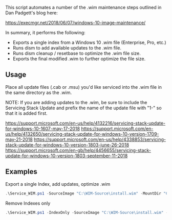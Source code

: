 This script automates a number of the .wim maintenance steps outlined in Dan Padgett's blog here:

https://execmgr.net/2018/06/07/windows-10-image-maintenance/

In summary, it performs the following:

- Exports a single index from a Windows 10 .wim file (Enterprise, Pro, etc.)
- Runs dism to add available updates to the .wim file.
- Runs dism cleanup / resetbase to optimize the .wim file size.
- Exports the final modified .wim to further optimize the file size.

## Usage

Place all update files (.cab or .msu) you'd like serviced into the .wim file in the same directory as the .wim.

NOTE: If you are adding updates to the .wim, be sure to include the Servicing Stack Update and prefix the name of the update file with "1-" so that it is added first.

https://support.microsoft.com/en-us/help/4132216/servicing-stack-update-for-windows-10-1607-may-17-2018
https://support.microsoft.com/en-us/help/4132650/servicing-stack-update-for-windows-10-version-1709-may-21-2018
https://support.microsoft.com/en-us/help/4338853/servicing-stack-update-for-windows-10-version-1803-june-26-2018
https://support.microsoft.com/en-gb/help/4456655/servicing-stack-update-for-windows-10-version-1803-september-11-2018

## Examples

Export a single Index, add updates, optimize .wim

```powershell
.\Service_WIM.ps1 -SourceImage "C:\WIM-Source\install.wim" -MountDir "C:\WIM" -DestinationImage "C:\WIM-Source\install-new.wim" -WinVersion "Windows 10 Enterprise"
```

Remove Indexes only

```powershell
.\Service_WIM.ps1 -IndexOnly -SourceImage "C:\WIM-Source\install.wim" -WinVersion "Windows 10 Enterprise" -DestinationImage "C:\WIM-Source\install-new.wim"
```

